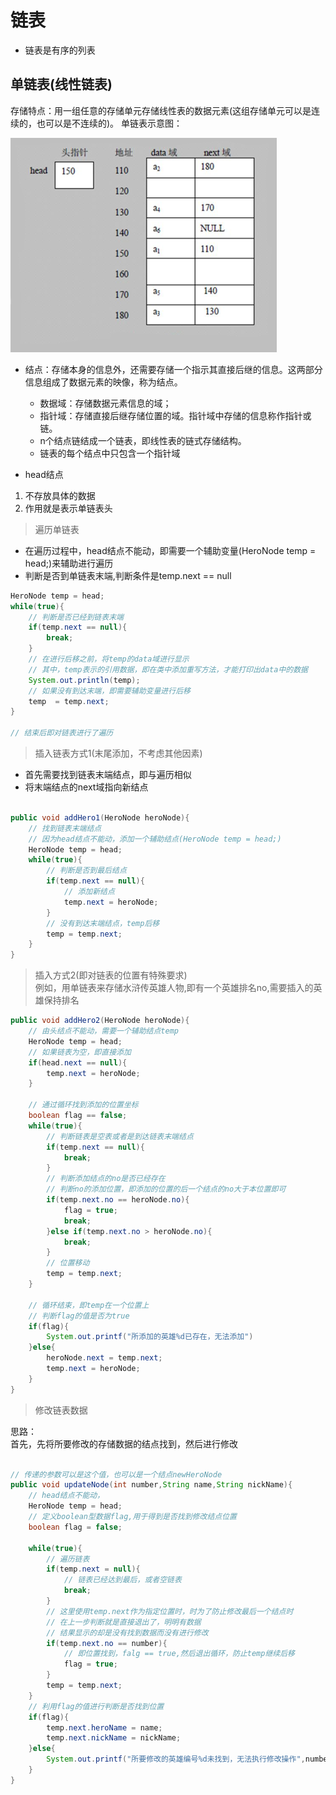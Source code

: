 # 链表

- 链表是有序的列表 

## 单链表(线性链表)

存储特点：用一组任意的存储单元存储线性表的数据元素(这组存储单元可以是连续的，也可以是不连续的)。
单链表示意图：

![!\[Alt text\](/photo/LinkedListStorageMethod.png)](photo/LinkedListStorageMethod.png)

- 结点：存储本身的信息外，还需要存储一个指示其直接后继的信息。这两部分信息组成了数据元素的映像，称为结点。
    - 数据域：存储数据元素信息的域；
    - 指针域：存储直接后继存储位置的域。指针域中存储的信息称作指针或链。
    - n个结点链结成一个链表，即线性表的链式存储结构。
    - 链表的每个结点中只包含一个指针域

- head结点
1. 不存放具体的数据
2. 作用就是表示单链表头


> 遍历单链表

- 在遍历过程中，head结点不能动，即需要一个辅助变量(HeroNode temp = head;)来辅助进行遍历
- 判断是否到单链表末端,判断条件是temp.next == null

```java
HeroNode temp = head;
while(true){
    // 判断是否已经到链表末端
    if(temp.next == null){
        break;
    }
    // 在进行后移之前，将temp的data域进行显示
    // 其中，temp表示的引用数据，即在类中添加重写方法，才能打印出data中的数据
    System.out.println(temp);   
    // 如果没有到达末端，即需要辅助变量进行后移
    temp  = temp.next;
}

// 结束后即对链表进行了遍历
```

> 插入链表方式1(末尾添加，不考虑其他因素)
- 首先需要找到链表末端结点，即与遍历相似
- 将末端结点的next域指向新结点
```java

public void addHero1(HeroNode heroNode){
    // 找到链表末端结点
    // 因为head结点不能动，添加一个辅助结点(HeroNode temp = head;)
    HeroNode temp = head;
    while(true){
        // 判断是否到最后结点
        if(temp.next == null){
            // 添加新结点
            temp.next = heroNode;
        }
        // 没有到达末端结点，temp后移
        temp = temp.next;
    }
}
```

> 插入方式2(即对链表的位置有特殊要求)  
例如，用单链表来存储水浒传英雄人物,即有一个英雄排名no,需要插入的英雄保持排名

```java
public void addHero2(HeroNode heroNode){
    // 由头结点不能动，需要一个辅助结点temp
    HeroNode temp = head;
    // 如果链表为空，即直接添加
    if(head.next == null){
        temp.next = heroNode;
    }

    // 通过循环找到添加的位置坐标
    boolean flag == false;
    while(true){
        // 判断链表是空表或者是到达链表末端结点
        if(temp.next == null){
            break;
        }
        // 判断添加结点的no是否已经存在
        // 判断no的添加位置，即添加的位置的后一个结点的no大于本位置即可
        if(temp.next.no == heroNode.no){
            flag = true;
            break;
        }else if(temp.next.no > heroNode.no){
            break;
        }
        // 位置移动
        temp = temp.next;
    }

    // 循环结束，即temp在一个位置上
    // 判断flag的值是否为true
    if(flag){
        System.out.printf("所添加的英雄%d已存在，无法添加")
    }else{
        heroNode.next = temp.next;
        temp.next = heroNode;
    }
}
```
> 修改链表数据

思路：   
首先，先将所要修改的存储数据的结点找到，然后进行修改

```java

// 传递的参数可以是这个值，也可以是一个结点newHeroNode
public void updateNode(int number,String name,String nickName){
    // head结点不能动，
    HeroNode temp = head;
    // 定义boolean型数据flag,用于得到是否找到修改结点位置
    boolean flag = false;

    while(true){
        // 遍历链表
        if(temp.next = null){
            // 链表已经达到最后，或者空链表
            break;
        }
        // 这里使用temp.next作为指定位置时，时为了防止修改最后一个结点时
        // 在上一步判断就是直接退出了，明明有数据
        // 结果显示的却是没有找到数据而没有进行修改
        if(temp.next.no == number){
            // 即位置找到，falg == true,然后退出循环，防止temp继续后移
            flag = true;
        }
        temp = temp.next;
    }
    // 利用flag的值进行判断是否找到位置
    if(flag){
        temp.next.heroName = name;
        temp.next.nickName = nickName;
    }else{
        System.out.printf("所要修改的英雄编号%d未找到，无法执行修改操作",number);
    }
}
```
